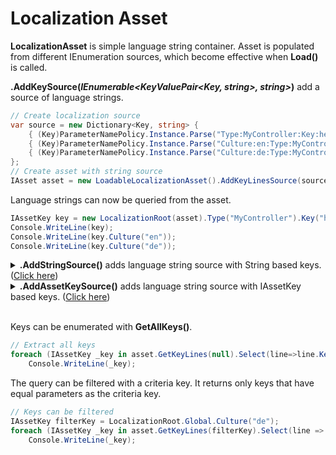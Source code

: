 # Localization Asset
**LocalizationAsset** is simple language string container. Asset is populated from different IEnumeration sources, which become effective when **Load()** is called.

**.AddKeySource(*IEnumerable&lt;KeyValuePair&lt;Key, string&gt;, string&gt;*)** add a source of language strings.

```csharp
// Create localization source
var source = new Dictionary<Key, string> {
    { (Key)ParameterNamePolicy.Instance.Parse("Type:MyController:Key:hello", Key.Root),            "Hello World!" },
    { (Key)ParameterNamePolicy.Instance.Parse("Culture:en:Type:MyController:Key:hello", Key.Root), "Hello World!" },
    { (Key)ParameterNamePolicy.Instance.Parse("Culture:de:Type:MyController:Key:hello", Key.Root), "Hallo Welt!"  }
};
// Create asset with string source
IAsset asset = new LoadableLocalizationAsset().AddKeyLinesSource(source).Load();
```

Language strings can now be queried from the asset.

```csharp
IAssetKey key = new LocalizationRoot(asset).Type("MyController").Key("hello");
Console.WriteLine(key);
Console.WriteLine(key.Culture("en"));
Console.WriteLine(key.Culture("de"));
```

<details>
  <summary><b>.AddStringSource()</b> adds language string source with String based keys. (<u>Click here</u>)</summary>
These keys are converted to Key internally when <b>.Load()</b> is called.

```csharp
// Create localization source
var source = new Dictionary<string, string> {
    { "MyController:hello", "Hello World!"    },
    { "en:MyController:hello", "Hello World!" },
    { "de:MyController:hello", "Hallo Welt!"  }
};
// Create asset with string source
IAsset asset = new LoadableLocalizationAsset().AddKeyStringSource(source, "{Culture:}[Type:][Key]").Load();
```
</details>

<details>
  <summary><b>.AddAssetKeySource()</b> adds language string source with IAssetKey based keys. (<u>Click here</u>)</summary>
These keys are converted to Key internally when <b>.Load()</b> is called.

```csharp
// Create localization source
var source = new Dictionary<IAssetKey, string> {
    { new LocalizationRoot().Type("MyController").Key("hello"),               "Hello World!" },
    { new LocalizationRoot().Type("MyController").Key("hello").Culture("en"), "Hello World!" },
    { new LocalizationRoot().Type("MyController").Key("hello").Culture("de"), "Hallo Welt!"  }
};
// Create asset with string source
IAsset asset = new LoadableLocalizationAsset().AddKeyLinesSource(source).Load();
```
</details>
<br/>

Keys can be enumerated with **GetAllKeys()**. 

```csharp
// Extract all keys
foreach (IAssetKey _key in asset.GetKeyLines(null).Select(line=>line.Key))
    Console.WriteLine(_key);
```

The query can be filtered with a criteria key. It returns only keys that have equal parameters as the criteria key.

```csharp
// Keys can be filtered
IAssetKey filterKey = LocalizationRoot.Global.Culture("de");
foreach (IAssetKey _key in asset.GetKeyLines(filterKey).Select(line => line.Key))
    Console.WriteLine(_key);
```
